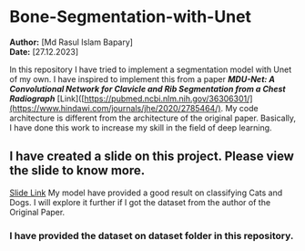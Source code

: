 # Bone-Segmentation-with-Unet
**Author:** [Md Rasul Islam Bapary]  
**Date:** [27.12.2023]

In this repository I have tried to implement a segmentation model with Unet of my own. I have inspired to implement this from a paper ***MDU-Net: A Convolutional Network for Clavicle and Rib Segmentation from a Chest Radiograph*** [Link]([https://pubmed.ncbi.nlm.nih.gov/36306301/](https://www.hindawi.com/journals/jhe/2020/2785464/). My code architecture is different from the architecture of the original paper. Basically, I have done this work to increase my skill in the field of deep learning.

## I have created a slide on this project. Please view the slide to know more.
[Slide Link]([https://docs.google.com/presentation/d/1xe10kFKCvv7x1hZEjlrAgQQvUxf1pVj4xnaASz22-7U/edit?usp=sharing])
My model have provided a good result on classifying Cats and Dogs. I will explore it further if I got the dataset from the author of the Original Paper.
### I have provided the dataset on dataset folder in this repository.
